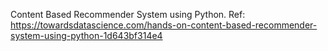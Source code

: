 Content Based Recommender System using Python.
Ref: https://towardsdatascience.com/hands-on-content-based-recommender-system-using-python-1d643bf314e4
